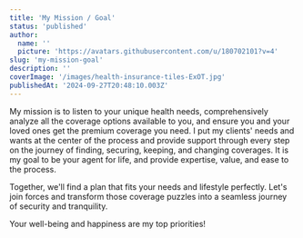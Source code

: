 ```yaml
---
title: 'My Mission / Goal'
status: 'published'
author:
  name: ''
  picture: 'https://avatars.githubusercontent.com/u/180702101?v=4'
slug: 'my-mission-goal'
description: ''
coverImage: '/images/health-insurance-tiles-ExOT.jpg'
publishedAt: '2024-09-27T20:48:10.003Z'
---
```


My mission is to listen to your unique health needs, comprehensively analyze all the coverage options available to you, and ensure you and your loved ones get the premium coverage you need. I put my clients' needs and wants at the center of the process and provide support through every step on the journey of finding, securing, keeping, and changing coverages. It is my goal to be your agent for life, and provide expertise, value, and ease to the process.

Together, we'll find a plan that fits your needs and lifestyle perfectly. Let's join forces and transform those coverage puzzles into a seamless journey of security and tranquility.

Your well-being and happiness are my top priorities!